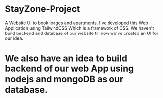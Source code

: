 # StayZone-Project
 A Website UI to book lodges and apartments.
 I've developed this Web Application using TailwindCSS Which is a framework of CSS.
 We haven't build backend and database of our website till now we've created an UI for our idea.
# We also have an idea to build backend of our web App using nodejs and mongoDB as our database.
